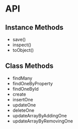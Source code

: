 # API

## Instance Methods

- save()
- inspect()
- toObject()

## Class Methods

- findMany
- findOneByProperty
- findOneById 
- create
- insertOne
- updateOne
- deleteOne
- updateArrayByAddingOne
- updateArrayByRemovingOne